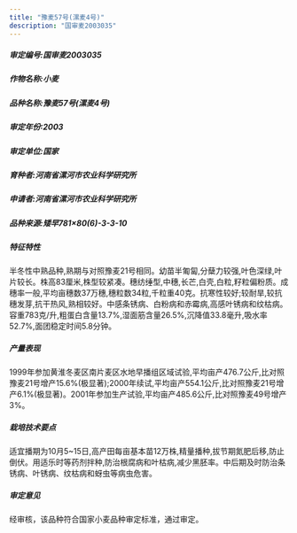 ```yaml
---
title: "豫麦57号(漯麦4号)"
description: "国审麦2003035"
---
```

##### 审定编号:国审麦2003035

##### 作物名称:小麦

##### 品种名称:豫麦57号(漯麦4号)

##### 审定年份:2003

##### 审定单位:国家

##### 育种者:河南省漯河市农业科学研究所

##### 申请者:河南省漯河市农业科学研究所

##### 品种来源:矮早781×80(6)-3-3-10

##### 特征特性
半冬性中熟品种,熟期与对照豫麦21号相同。幼苗半匍匐,分蘖力较强,叶色深绿,叶片较长。株高83厘米,株型较紧凑。穗纺缍型,中穗,长芒,白壳,白粒,籽粒偏粉质。成穗率一般,平均亩穗数37万穗,穗粒数34粒,千粒重40克。抗寒性较好;较耐旱,较抗穗发芽,抗干热风,熟相较好。中感条锈病、白粉病和赤霉病,高感叶锈病和纹枯病。容重783克/升,粗蛋白含量13.7%,湿面筋含量26.5%,沉降值33.8毫升,吸水率52.7%,面团稳定时间5.8分钟。

##### 产量表现
1999年参加黄淮冬麦区南片麦区水地早播组区域试验,平均亩产476.7公斤,比对照豫麦21号增产15.6%(极显著);2000年续试,平均亩产554.1公斤,比对照豫麦21号增产6.1%(极显著)。2001年参加生产试验,平均亩产485.6公斤,比对照豫麦49号增产3%。

##### 栽培技术要点
适宜播期为10月5~15日,高产田每亩基本苗12万株,精量播种,拔节期氮肥后移,防止倒伏。用适乐时等药剂拌种,防治根腐病和叶枯病,减少黑胚率。中后期及时防治条锈病、叶锈病、纹枯病和蚜虫等病虫危害。

##### 审定意见
经审核，该品种符合国家小麦品种审定标准，通过审定。
